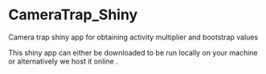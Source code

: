 # CameraTrap_Shiny
Camera trap shiny app for obtaining activity multiplier and bootstrap values

This shiny app can either be downloaded to be run locally on your machine or alternatively we host it online <link to be added>. 
